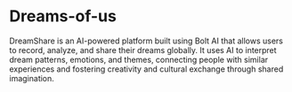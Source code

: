 # Dreams-of-us
DreamShare is an AI-powered platform built using Bolt AI that allows users to record, analyze, and share their dreams globally. It uses AI to interpret dream patterns, emotions, and themes, connecting people with similar experiences and fostering creativity and cultural exchange through shared imagination.
